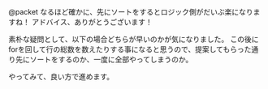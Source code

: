 @packet なるほど確かに、先にソートをするとロジック側がだいぶ楽になりますね！
アドバイス、ありがとうございます！

素朴な疑問として、以下の場合どちらが早いのかが気になりました。
この後にforを回して行の総数を数えたりする事になると思うので、提案してもらった通り先にソートをするのか、一度に全部やってしまうのか。

やってみて、良い方で進めます。

